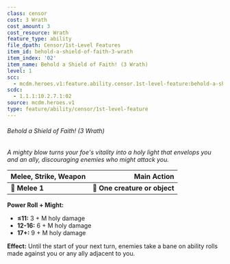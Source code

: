 ```yaml
---
class: censor
cost: 3 Wrath
cost_amount: 3
cost_resource: Wrath
feature_type: ability
file_dpath: Censor/1st-Level Features
item_id: behold-a-shield-of-faith-3-wrath
item_index: '02'
item_name: Behold a Shield of Faith! (3 Wrath)
level: 1
scc:
  - mcdm.heroes.v1:feature.ability.censor.1st-level-feature:behold-a-shield-of-faith-3-wrath
scdc:
  - 1.1.1:10.2.7.1:02
source: mcdm.heroes.v1
type: feature/ability/censor/1st-level-feature
---
```


###### Behold a Shield of Faith! (3 Wrath)

*A mighty blow turns your foe's vitality into a holy light that envelops you and an ally, discouraging enemies who might attack you.*

| **Melee, Strike, Weapon** |               **Main Action** |
| ------------------------- | ----------------------------: |
| **📏 Melee 1**            | **🎯 One creature or object** |

**Power Roll + Might:**

- **≤11:** 3 + M holy damage
- **12-16:** 6 + M holy damage
- **17+:** 9 + M holy damage

**Effect:** Until the start of your next turn, enemies take a bane on ability rolls made against you or any ally adjacent to you.
